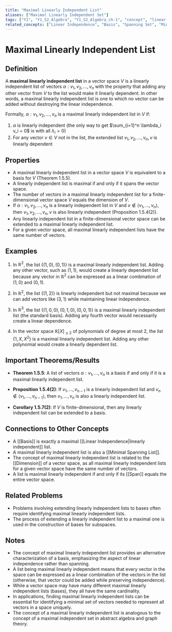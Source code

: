 ```yaml
---
title: "Maximal Linearly Independent List"
aliases: ["Maximal Linearly Independent Set"]
tags: ["Y1", "Y1_S2_Algebra", "Y1_S2_Algebra_ch-1", "concept", "linear-independence", "basis", "spanning-set", "minimal-spanning-list", "dimension", "span", "vector-space", "linear-algebra"]
related_concepts: ["Linear Independence", "Basis", "Spanning Set", "Minimal Spanning List", "Dimension", "Span", "Vector Space", "Field"]
---
```


# Maximal Linearly Independent List

## Definition
A **maximal linearly independent list** in a vector space $V$ is a linearly independent list of vectors $\alpha: v_1, v_2, \ldots, v_n$ with the property that adding any other vector from $V$ to the list would make it linearly dependent. In other words, a maximal linearly independent list is one to which no vector can be added without destroying the linear independence.

Formally, $\alpha: v_1, v_2, \ldots, v_n$ is a maximal linearly independent list in $V$ if:
1. $\alpha$ is linearly independent (the only way to get $\sum_{i=1}^n \lambda_i v_i = 0$ is with all $\lambda_i = 0$)
2. For any vector $v \in V$ not in the list, the extended list $v_1, v_2, \ldots, v_n, v$ is linearly dependent

## Properties
- A maximal linearly independent list in a vector space $V$ is equivalent to a basis for $V$ (Theorem 1.5.5).
- A linearly independent list is maximal if and only if it spans the vector space.
- The number of vectors in a maximal linearly independent list for a finite-dimensional vector space $V$ equals the dimension of $V$.
- If $\alpha: v_1, v_2, \ldots, v_n$ is a linearly independent list in $V$ and $v \notin \langle v_1, \ldots, v_n \rangle$, then $v_1, v_2, \ldots, v_n, v$ is also linearly independent (Proposition 1.5.4(2)).
- Any linearly independent list in a finite-dimensional vector space can be extended to a maximal linearly independent list.
- For a given vector space, all maximal linearly independent lists have the same number of vectors.

## Examples
1. In $\mathbb{R}^2$, the list $\{(1, 0), (0, 1)\}$ is a maximal linearly independent list. Adding any other vector, such as $(1, 1)$, would create a linearly dependent list because any vector in $\mathbb{R}^2$ can be expressed as a linear combination of $(1, 0)$ and $(0, 1)$.

2. In $\mathbb{R}^2$, the list $\{(1, 2)\}$ is linearly independent but not maximal because we can add vectors like $(3, 1)$ while maintaining linear independence.

3. In $\mathbb{R}^3$, the list $\{(1, 0, 0), (0, 1, 0), (0, 0, 1)\}$ is a maximal linearly independent list (the standard basis). Adding any fourth vector would necessarily create a linear dependence.

4. In the vector space $\mathbb{R}[X]_{\leq 2}$ of polynomials of degree at most 2, the list $\{1, X, X^2\}$ is a maximal linearly independent list. Adding any other polynomial would create a linearly dependent list.

## Important Theorems/Results
- **Theorem 1.5.5**: A list of vectors $\alpha: v_1, \ldots, v_n$ is a basis if and only if it is a maximal linearly independent list.

- **Proposition 1.5.4(2)**: If $v_1, \ldots, v_{n-1}$ is a linearly independent list and $v_n \notin \langle v_1, \ldots, v_{n-1} \rangle$, then $v_1, \ldots, v_n$ is also a linearly independent list.

- **Corollary 1.5.7(2)**: If $V$ is finite-dimensional, then any linearly independent list can be extended to a basis.

## Connections to Other Concepts
- A [[Basis]] is exactly a maximal [[Linear Independence|linearly independent]] list.
- A maximal linearly independent list is also a [[Minimal Spanning List]].
- The concept of maximal linearly independent list is related to the [[Dimension]] of a vector space, as all maximal linearly independent lists for a given vector space have the same number of vectors.
- A list is maximal linearly independent if and only if its [[Span]] equals the entire vector space.

## Related Problems
- Problems involving extending linearly independent lists to bases often require identifying maximal linearly independent lists.
- The process of extending a linearly independent list to a maximal one is used in the construction of bases for subspaces.

## Notes
- The concept of maximal linearly independent list provides an alternative characterization of a basis, emphasizing the aspect of linear independence rather than spanning.
- A list being maximal linearly independent means that every vector in the space can be expressed as a linear combination of the vectors in the list (otherwise, that vector could be added while preserving independence).
- While a vector space may have many different maximal linearly independent lists (bases), they all have the same cardinality.
- In applications, finding maximal linearly independent lists can be essential for identifying a minimal set of vectors needed to represent all vectors in a space uniquely.
- The concept of a maximal linearly independent list is analogous to the concept of a maximal independent set in abstract algebra and graph theory.
